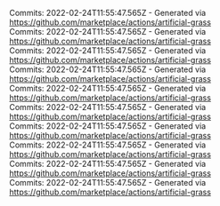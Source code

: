 Commits: 2022-02-24T11:55:47.565Z - Generated via https://github.com/marketplace/actions/artificial-grass
<br>
Commits: 2022-02-24T11:55:47.565Z - Generated via https://github.com/marketplace/actions/artificial-grass
<br>
Commits: 2022-02-24T11:55:47.565Z - Generated via https://github.com/marketplace/actions/artificial-grass
<br>
Commits: 2022-02-24T11:55:47.565Z - Generated via https://github.com/marketplace/actions/artificial-grass
<br>
Commits: 2022-02-24T11:55:47.565Z - Generated via https://github.com/marketplace/actions/artificial-grass
<br>
Commits: 2022-02-24T11:55:47.565Z - Generated via https://github.com/marketplace/actions/artificial-grass
<br>
Commits: 2022-02-24T11:55:47.565Z - Generated via https://github.com/marketplace/actions/artificial-grass
<br>
Commits: 2022-02-24T11:55:47.565Z - Generated via https://github.com/marketplace/actions/artificial-grass
<br>
Commits: 2022-02-24T11:55:47.565Z - Generated via https://github.com/marketplace/actions/artificial-grass
<br>
Commits: 2022-02-24T11:55:47.565Z - Generated via https://github.com/marketplace/actions/artificial-grass
<br>
